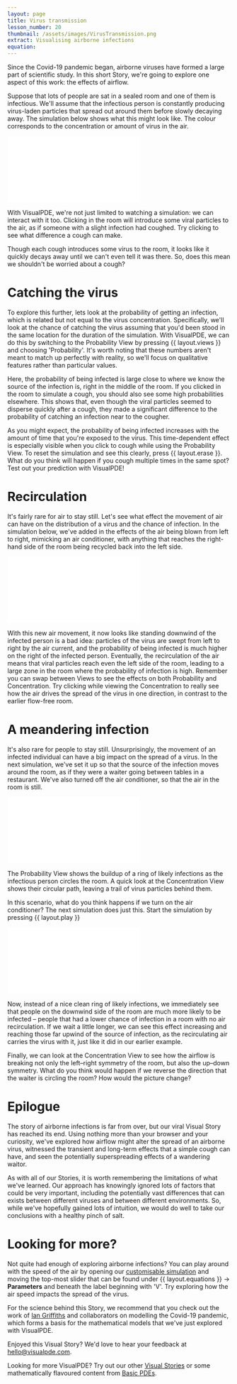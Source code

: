 ```yaml
---
layout: page
title: Virus transmission
lesson_number: 20
thumbnail: /assets/images/VirusTransmission.png
extract: Visualising airborne infections
equation:
---
```


Since the Covid-19 pandemic began, airborne viruses have formed a large part of scientific study. In this short Story, we're going to explore one aspect of this work: the effects of airflow.

Suppose that lots of people are sat in a sealed room and one of them is infectious. We'll assume that the infectious person is constantly producing virus-laden particles that spread out around them before slowly decaying away. The simulation below shows what this might look like. The colour corresponds to the concentration or amount of virus in the air.

<!-- virus conc in a still room. Click to simulate a cough -->

<iframe class="sim" src="/sim/?preset=CovidInAStillRoom&story&sf=1" frameborder="0" loading="lazy"></iframe>

With VisualPDE, we're not just limited to watching a simulation: we can interact with it too. Clicking in the room will introduce some viral particles to the air, as if someone with a slight infection had coughed. Try clicking to see what difference a cough can make.

Though each cough introduces some virus to the room, it looks like it quickly decays away until we can't even tell it was there. So, does this mean we shouldn't be worried about a cough?

# Catching the virus
To explore this further, lets look at the probability of getting an infection, which is related but not equal to the virus concentration. Specifically, we'll look at the chance of catching the virus assuming that you'd been stood in the same location for the duration of the simulation. With VisualPDE, we can do this by switching to the Probability View by pressing {{ layout.views }} and choosing 'Probability'. It's worth noting that these numbers aren't meant to match up perfectly with reality, so we'll focus on qualitative features rather than particular values.

Here, the probability of being infected is large close to where we know the source of the infection is, right in the middle of the room. If you clicked in the room to simulate a cough, you should also see some high probabilities elsewhere. This shows that, even though the viral particles seemed to disperse quickly after a cough, they made a significant difference to the probability of catching an infection near to the cougher.

As you might expect, the probability of being infected increases with the amount of time that you're exposed to the virus. This time-dependent effect is especially visible when you click to cough while using the Probability View. To reset the simulation and see this clearly, press {{ layout.erase }}. What do you think will happen if you cough multiple times in the same spot? Test out your prediction with VisualPDE!

# Recirculation
It's fairly rare for air to stay still. Let's see what effect the movement of air can have on the distribution of a virus and the chance of infection. In the simulation below, we've added in the effects of the air being blown from left to right, mimicking an air conditioner, with anything that reaches the right-hand side of the room being recycled back into the left side.

<iframe class="sim" src="/sim/?preset=CovidInARoom&story&sf=1" frameborder="0" loading="lazy"></iframe>

With this new air movement, it now looks like standing downwind of the infected person is a bad idea: particles of the virus are swept from left to right by the air current, and the probability of being infected is much higher on the right of the infected person. Eventually, the recirculation of the air means that viral particles reach even the left side of the room, leading to a large zone in the room where the probability of infection is high. Remember you can swap between Views to see the effects on both Probability and Concentration. Try clicking while viewing the Concentration to really see how the air drives the spread of the virus in one direction, in contrast to the earlier flow-free room.

# A meandering infection
It's also rare for people to stay still. Unsurprisingly, the movement of an infected individual can have a big impact on the spread of a virus. In the next simulation, we've set it up so that the source of the infection moves around the room, as if they were a waiter going between tables in a restaurant. We've also turned off the air conditioner, so that the air in the room is still.

<iframe class="sim" src="/sim/?preset=CovidInAStillRoomCircling&story&sf=1" frameborder="0" loading="lazy"></iframe>

The Probability View shows the buildup of a ring of likely infections as the infectious person circles the room. A quick look at the Concentration View shows their circular path, leaving a trail of virus particles behind them.

In this scenario, what do you think happens if we turn on the air conditioner? The next simulation does just this. Start the simulation by pressing {{ layout.play }}

<iframe class="sim" src="/sim/?preset=CovidInARoomCircling&story&sf=1" frameborder="0" loading="lazy"></iframe>

Now, instead of a nice clean ring of likely infections, we immediately see that people on the downwind side of the room are much more likely to be infected – people that had a lower chance of infection in a room with no air recirculation. If we wait a little longer, we can see this effect increasing and reaching those far upwind of the source of infection, as the recirculating air carries the virus with it, just like it did in our earlier example.

Finally, we can look at the Concentration View to see how the airflow is breaking not only the left–right symmetry of the room, but also the up–down symmetry. What do you think would happen if we reverse the direction that the waiter is circling the room? How would the picture change?

# Epilogue
The story of airborne infections is far from over, but our viral Visual Story has reached its end. Using nothing more than your browser and your curiosity, we've explored how airflow might alter the spread of an airborne virus, witnessed the transient and long-term effects that a simple cough can have, and seen the potentially superspreading effects of a wandering waitor.

As with all of our Stories, it is worth remembering the limitations of what we've learned. Our approach has knowingly ignored lots of factors that could be very important, including the potentially vast differences that can exists between different viruses and between different environments. So, while we've hopefully gained lots of intuition, we would do well to take our conclusions with a healthy pinch of salt.

# Looking for more?
Not quite had enough of exploring airborne infections? You can play around with the speed of the air by opening our [customisable simulation](/sim/?preset=CovidInARoomCircling) and moving the top-most slider that can be found under <span class='click_sequence'>{{ layout.equations }} → **Parameters**</span> and beneath the label beginning with 'V'. Try exploring how the air speed impacts the spread of the virus.

For the science behind this Story, we recommend that you check out the work of [Ian Griffiths](https://people.maths.ox.ac.uk/griffit4/) and collaborators on modelling the Covid-19 pandemic, which forms a basis for the mathematical models that we've just explored with VisualPDE.

Enjoyed this Visual Story? We'd love to hear your feedback at [hello@visualpde.com](mailto:hello@visualpde.com).

Looking for more VisualPDE? Try out our other [Visual Stories](/visual-stories) or some mathematically flavoured content from [Basic PDEs](/basic-pdes).



